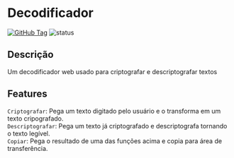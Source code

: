 # Decodificador
[![GitHub Tag](https://img.shields.io/github/v/tag/SrJohn369/Decodificador?style=for-the-badge&label=Version)](https://github.com/SrJohn369/Decodificador/tags)
![status](https://img.shields.io/badge/status-em_desenvolvimento-blue?style=for-the-badge)
## Descrição
 Um decodificador web usado para criptografar e descriptografar textos
## Features
`Criptografar`: Pega um texto digitado pelo usuário e o transforma em um texto cripografado.  
`Descriptografar`: Pega um texto já criptografado e descriptografa tornando o texto legível.  
`Copiar`: Pega o resultado de uma das funções acima e copia para área de transferência.  
